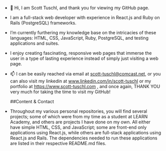 - 👋 Hi, I am Scott Tuschl, and thank you for viewing my GitHub page.
-  I am a full-stack web developer with experience in React.js and Ruby on Rails (PostgreSQL) frameworks.
-  I’m currently furthering my knowledge base on the intricacies of these languages: HTML, CSS, JavaScript, Ruby, PostgreSQL, and testing applications and suites.
-  I enjoy creating fascinating, responsive web pages that immerse the user in a type of lasting experience instead of simply just visiting a web page.
- 📫 I can be easily reached via email at scott-tuschl@comcast.net, or you can also visit my linkedin at www.linkedin.com/in/scott-tuschl or my portfolio at https://www.scott-tuschl.com , and once again, THANK YOU very much for taking the time to visit my GitHub!

  ##Content & Contact
  
-  Throughout my various personal repositories, you will find several projects; some of which were from my time as a student at LEARN Academy, and others are projects I have done on my own. All either have simple HTML, CSS, and JavaScript; some are front-end only applications using React.js, while others are full-stack applications using React.js and Rails. The dependencies needed to run these applications are listed in their respective README.md files.
